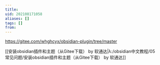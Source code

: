 ```yaml
---
title: 
uid: 202108171058
aliases: []
tags: []
from: 
---
```

https://gitee.com/whghcyx/obsidian-plugin/tree/master

[[安装obsidian插件和主题（从Gitee下载） by 软通达|λ:/obsidian中文教程/05 常见问题/安装obsidian插件和主题（从Gitee下载） by 软通达]]
